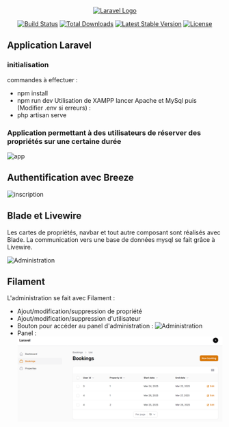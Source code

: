 <p align="center"><a href="https://laravel.com" target="_blank"><img src="https://raw.githubusercontent.com/laravel/art/master/logo-lockup/5%20SVG/2%20CMYK/1%20Full%20Color/laravel-logolockup-cmyk-red.svg" width="400" alt="Laravel Logo"></a></p>

<p align="center">
<a href="https://github.com/laravel/framework/actions"><img src="https://github.com/laravel/framework/workflows/tests/badge.svg" alt="Build Status"></a>
<a href="https://packagist.org/packages/laravel/framework"><img src="https://img.shields.io/packagist/dt/laravel/framework" alt="Total Downloads"></a>
<a href="https://packagist.org/packages/laravel/framework"><img src="https://img.shields.io/packagist/v/laravel/framework" alt="Latest Stable Version"></a>
<a href="https://packagist.org/packages/laravel/framework"><img src="https://img.shields.io/packagist/l/laravel/framework" alt="License"></a>
</p>

## Application Laravel

### initialisation
commandes à effectuer :
- npm install
- npm run dev
Utilisation de XAMPP lancer Apache et MySql puis (Modifier .env si erreurs) :
- php artisan serve


### Application permettant à des utilisateurs de réserver des propriétés sur une certaine durée

<img src="images/Capture d'écran 2025-03-25 191151.png" alt="app"></a>


## Authentification avec Breeze

<img src="images/Capture d'écran 2025-03-25 191224.png" alt="inscription"></a>

## Blade et Livewire

Les cartes de propriétés, navbar et tout autre composant sont réalisés avec Blade. La communication vers une base de données mysql se fait grâce à Livewire.

<img src="images/Capture d'écran 2025-03-25 191445.png" alt="Administration"></a>

## Filament
L'administration se fait avec Filament :
- Ajout/modification/suppression de propriété
- Ajout/modification/suppression d'utilisateur
- Bouton pour accéder au panel d'administration :
  <img src="images/Capture d'écran 2025-03-25 193540.png" alt="Administration"></a>
- Panel :
  <img src="images/Capture d’écran 2025-03-25 193602.png" alt="Filament"></a>


